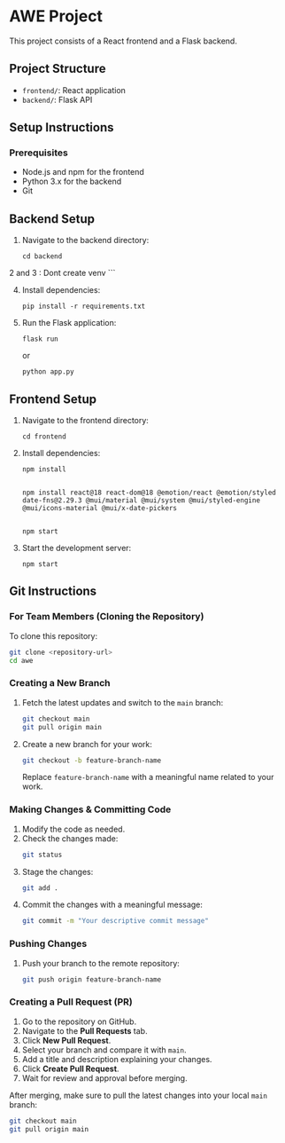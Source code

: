 # AWE Project

This project consists of a React frontend and a Flask backend.

## Project Structure

- `frontend/`: React application
- `backend/`: Flask API

## Setup Instructions

### Prerequisites
- Node.js and npm for the frontend
- Python 3.x for the backend
- Git

## Backend Setup

1. Navigate to the backend directory:
   ```
   cd backend
   ```

2 and 3 :
Dont create venv 
     ```

4. Install dependencies:
   ```
   pip install -r requirements.txt
   ```

5. Run the Flask application:
   ```
   flask run
   ```
   or
   ```
   python app.py
   ```

## Frontend Setup

1. Navigate to the frontend directory:
   ```
   cd frontend
   ```

2. Install dependencies:
   ```
   npm install


   npm install react@18 react-dom@18 @emotion/react @emotion/styled date-fns@2.29.3 @mui/material @mui/system @mui/styled-engine @mui/icons-material @mui/x-date-pickers


   npm start
   ```

3. Start the development server:
   ```
   npm start
   ```

## Git Instructions

### For Team Members (Cloning the Repository)

To clone this repository:
```bash
git clone <repository-url>
cd awe
```

### Creating a New Branch

1. Fetch the latest updates and switch to the `main` branch:
   ```bash
   git checkout main
   git pull origin main
   ```

2. Create a new branch for your work:
   ```bash
   git checkout -b feature-branch-name
   ```
   Replace `feature-branch-name` with a meaningful name related to your work.

### Making Changes & Committing Code

1. Modify the code as needed.
2. Check the changes made:
   ```bash
   git status
   ```
3. Stage the changes:
   ```bash
   git add .
   ```
4. Commit the changes with a meaningful message:
   ```bash
   git commit -m "Your descriptive commit message"
   ```

### Pushing Changes

1. Push your branch to the remote repository:
   ```bash
   git push origin feature-branch-name
   ```

### Creating a Pull Request (PR)

1. Go to the repository on GitHub.
2. Navigate to the **Pull Requests** tab.
3. Click **New Pull Request**.
4. Select your branch and compare it with `main`.
5. Add a title and description explaining your changes.
6. Click **Create Pull Request**.
7. Wait for review and approval before merging.

After merging, make sure to pull the latest changes into your local `main` branch:
```bash
git checkout main
git pull origin main
```

